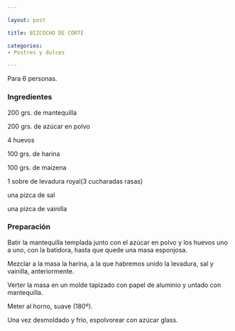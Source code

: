 ```yaml
---

layout: post

title: BIZCOCHO DE CORTE

categories:
- Postres y dulces

---
```


Para 6 personas.

<h3>Ingredientes</h3>

200 grs. de mantequilla

200 grs. de azúcar en polvo

4 huevos

100 grs. de harina

100 grs. de maizena

1 sobre de levadura royal(3 cucharadas rasas)

una pizca de sal

una pizca de vainilla

<h3>Preparación</h3>

Batir la mantequilla templada junto con el azúcar en polvo y los huevos uno a uno, con la batidora, hasta que quede una masa esponjosa.

Mezclar a la masa la harina, a la que habremos unido la levadura, sal y vainilla, anteriormente.

Verter la masa en un molde tapizado con papel de aluminio y untado con mantequilla.

Meter al horno, suave (180&ordm;).

Una vez desmoldado y frío, espolvorear con azúcar glass.

